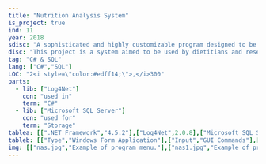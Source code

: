 ```yaml
---
title: "Nutrition Analysis System"
is_project: true
ind: 11
year: 2018
sdisc: "A sophisticated and highly customizable program designed to be used by dietitians and researchers in their work."
disc: "This project is a system aimed to be used by dietitians and researchers in the nutrition field in Israel. It gives the user the ability to do mass calculations and searchers using custom formulas that the user inputs. It has features like adding patients, outputting reports and statistics, and perform custom analysis on all the data it gathers. The system uses a scalable relational database I constructed from 4 different out-sourced databases with over 20M rows. It can even be updated when one of the four databases, changes.<br>&nbsp;"
tag: "C# & SQL"
lang: ["C#","SQL"]
LOC: "2<i style=\"color:#edff14;\">,</i>300"
parts:
  - lib: ["Log4Net"]
    con: "used in"
    term: "C#"
  - lib: ["Microsoft SQL Server"]
    con: "used for"
    term: "Storage"
tablea: [[".NET Framework","4.5.2"],["Log4Net",2.0.8],["Microsoft SQL Server",14.0]]
tableb: [["Type","Windows Form Application"],["Input","GUI Commands"],["Output","GUI Data"],["Data","SQL Database with over 10M Rows."],["Special Components","None"]]
img: [["nas.jpg","Example of program menu."],["nas1.jpg","Example of program menu."],["nas2.jpg","Example of program menu."]]
---
```

